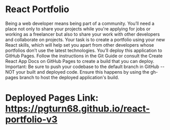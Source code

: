 # React Portfolio

Being a web developer means being part of a community. You’ll need a place not only to share your projects while you're applying for jobs or working as a freelancer but also to share your work with other developers and collaborate on projects.
Your task is to create a portfolio using your new React skills, which will help set you apart from other developers whose portfolios don’t use the latest technologies.
You’ll deploy this application to GitHub Pages. Follow the instructions in the Git Guide or consult the Create React App Docs on GitHub Pages to create a build that you can deploy.
Important: Be sure to push your codebase to the default branch in GitHub -- NOT your built and deployed code. Ensure this happens by using the gh-pages branch to host the deployed application's build.

# Deployed Pages Link: https://pgturn68.github.io/react-portfolio-v3
